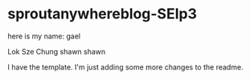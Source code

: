 # sproutanywhereblog-SEIp3
here is my name: gael



Lok Sze Chung
shawn
shawn

I have the template.
I'm just adding some more changes to the readme.